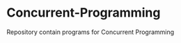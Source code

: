Concurrent-Programming
======================

Repository contain programs for Concurrent Programming

